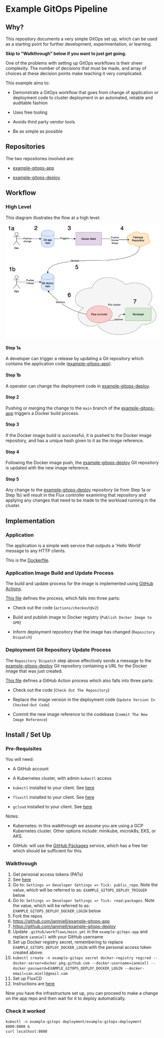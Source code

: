 # Example GitOps Pipeline

## Why?
This repository documents a very simple GitOps set up, which can be used as a starting point for further development, experimentation, or learning.

**Skip to "Walkthrough" below if you want to just get going.**
 
One of the problems with setting up GitOps workflows is their sheer complexity. The number of decisions that must be made, and array of choices at these decision points make teaching it very complicated.

This example aims to:

- Demonstrate a GitOps workflow that goes from change of application or deployment code to cluster deployment in an automated, reliable and auditable fashion

- Uses free tooling

- Avoids third party vendor tools

- Be as simple as possible

## Repositories

The two repositories involved are:

- [example-gitops-app](https://github.com/ianmiell/example-gitops-app)

- [example-gitops-deploy](https://github.com/ianmiell/example-gitops-deploy)

## Workflow

### High Level

This diagram illustrates the flow at a high level:

![High Level Workflow](images/HighLevel.png)

#### Step 1a

A developer can trigger a release by updating a Git repository which contains the application code ([example-gitops-app](https://github.com/ianmiell/example-gitops-app)).

#### Step 1b

A operator can change the deployment code in [example-gitops-deploy](https://github.com/ianmiell/example-gitops-deploy).

#### Step 2

Pushing or merging the change to the `main` branch of the [example-gitops-app](https://github.com/ianmiell/example-gitops-app) triggers a Docker build process.

#### Step 3

If the Docker image build is successful, it is pushed to the Docker image repository, and has a unique hash given to it as the image reference.

#### Step 4

Following the Docker image push, the [example-gitops-deploy](https://github.com/ianmiell/example-gitops-deploy) Git repository is updated with the new image reference.

#### Step 5

Any change to the [example-gitops-deploy](https://github.com/ianmiell/example-gitops-deploy) repository (ie from Step 1a or Step 1b) will result in the Flux controller examining that repository and applying any changes that need to be made to the workload running in the cluster.

## Implementation

### Application

The application is a simple web service that outputs a 'Hello World' message to any HTTP clients.

This is the [Dockerfile](https://github.com/ianmiell/example-gitops-app/blob/main/Dockerfile).

### Application Image Build and Update Process

The build and update process for the image is implemented using [GitHub Actions](https://github.com/features/actions).

[This file](https://github.com/ianmiell/example-gitops-app/blob/main/.github/workflows/main.yml) defines the process, which falls into three parts:

- Check out the code (`actions/checkout@v2`)

- Build and publish image to Docker registry (`Publish Docker Image to GPR`)

- Inform deployment repository that the image has changed (`Repository Dispatch`)

### Deployment Git Repository Update Process

The `Repository Dispatch` step above effectively sends a message to the [example-gitops-deploy](https://github.com/ianmiell/example-gitops-deploy) Git repository containing a URL for the Docker image that was just created.

[This file](https://github.com/ianmiell/example-gitops-deploy/blob/main/.github/workflows/main.yml) defines a GitHub Action process which also falls into three parts:

- Check out the code (`Check Out The Repository`)

- Replace the image version in the deployment code (`Update Version In Checked-Out Code`)

- Commit the new image reference to the codebase (`Commit The New Image Reference`)


## Install / Set Up

### Pre-Requisites

You will need:

- A GitHub account

- A Kubernetes cluster, with admin `kubectl` access

- `kubectl` installed to your client. See [here](https://kubernetes.io/docs/tasks/tools/install-kubectl/)

- `fluxctl` installed to your client. See [here](https://github.com/fluxcd/flux/blob/master/docs/references/fluxctl.md)

- `gcloud` installed to your client. See [here](https://cloud.google.com/sdk/install)

Notes:

- Kubernetes: in this walkthrough we assume you are using a GCP Kubernetes cluster. Other options include: minikube, microk8s, EKS, or AKS.

- GitHub: will use the [GitHub Packages](https://github.com/features/packages) service, which has a free tier which should be sufficient for this.

### Walkthrough

1. Get personal access tokens (PATs)
  1. See [here](https://docs.github.com/en/github/authenticating-to-github/creating-a-personal-access-token)
  1. Go to: `Settings => Developer Settings => Tick: public_repo`. Note the value, which will be referred to as: `EXAMPLE_GITOPS_DEPLOY_TRIGGER` below
  1. Go to: `Settings => Developer Settings => Tick: read:packages`. Note the value, which will be referred to as: `EXAMPLE_GITOPS_DEPLOY_DOCKER_LOGIN` below
1. Fork the repos
  1. https://github.com/ianmiell/example-gitops-app
  1. https://github.com/ianmiell/example-gitops-deploy
1. Update `.github/workflows/main.yml` in the `example-gitops-app` and replace `ianmiell` with your GitHub username
1. Set up Docker registry secret, remembering to replace `EXAMPLE_GITOPS_DEPLOY_DOCKER_LOGIN` with the personal access token created above:
  1. `kubectl create -n example-gitops secret docker-registry regcred --docker-server=docker.pkg.github.com --docker-username=ianmiell --docker-password=EXAMPLE_GITOPS_DEPLOY_DOCKER_LOGIN --docker-email=ian.miell@gmail.com`
1. Set up FluxCD
  1. Instructions are [here](https://github.com/fluxcd/flux/blob/master/docs/tutorials/get-started.md)

Now you have the infrastructure set up, you can proceed to make a change on the app repo and then wait for it to deploy automatically.

### Check it worked

```
kubectl -n example-gitops deployment/example-gitops-deployment 8000:8000 &
curl localhost:8080
```
